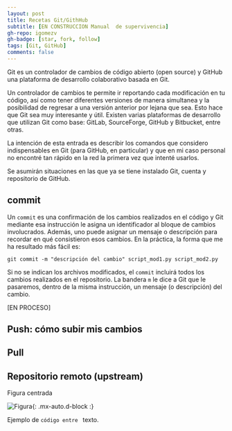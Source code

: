 ```yaml
---
layout: post
title: Recetas Git/GithHub
subtitle: [EN CONSTRUCCION Manual  de supervivencia]
gh-repo: igomezv
gh-badge: [star, fork, follow]
tags: [Git, GitHub]
comments: false
---
```


Git es un controlador de cambios de código abierto (open source) y GitHub una plataforma de desarrollo colaborativo basada en Git. 

Un controlador de cambios te permite ir reportando cada modificación en tu código, así como tener diferentes versiones de manera simultanea y la posibilidad de regresar a una versión anterior por lejana que sea. Esto hace que Git sea muy interesante y útil. Existen varias plataformas de desarrollo que utilizan Git como base: GitLab, SourceForge, GitHub y Bitbucket, entre otras. 

La intención de esta entrada es describir los comandos que considero indispensables en Git (para GitHub, en particular) y que en mi caso personal no encontré tan rápido en la red la primera vez que intenté usarlos. 

Se asumirán situaciones en las que ya se tiene instalado Git, cuenta y repositorio de GitHub. 

## commit

Un <code>commit</code> es una confirmación de los cambios realizados en el código y Git mediante esa instrucción le asigna un identificador al bloque de cambios involucrados. Además, uno puede asignar un mensaje o descripción para recordar en qué consistieron esos cambios. En la práctica, la forma que me ha resultado más fácil es: 

```{r, engine='bash', count_lines}
git commit -m "descripción del cambio" script_mod1.py script_mod2.py
```
Si no se indican los archivos modificados, el  <code>commit</code> incluirá todos los cambios realizados en el repositorio. La bandera  <code>m</code> le dice a Git que le pasaremos, dentro de la misma instrucción, un mensaje (o descripción) del cambio. 

[EN PROCESO]

## Push: cómo subir mis cambios

## Pull

## Repositorio remoto (upstream)

Figura centrada

![Figura](https://igomezv.github.io/assets/img/avatar-icon.png){: .mx-auto.d-block :}


Ejemplo de <code>código entre </code> texto.




<!--stackedit_data:
eyJoaXN0b3J5IjpbMTk5NzI1MjI2OSw2MTk0MzEyNF19
-->
